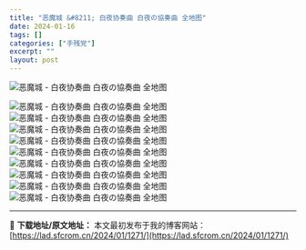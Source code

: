 ```yaml
---
title: "恶魔城 &#8211; 白夜协奏曲 白夜の協奏曲 全地图"
date: 2024-01-16
tags: []
categories: ["手残党"]
excerpt: ""
layout: post
---
```


 <p><img src="https://lad.sfcrom.cn/wp-content/uploads/2024/01/20240115_65a4cb0d4e62c.jpg" title="恶魔城 - 白夜协奏曲 キャッスルヴァニア 白夜の協奏曲 Castlevania Harmony of Dissonance全地图" alt="恶魔城 - 白夜协奏曲 白夜の協奏曲 全地图"></p><p><img src="https://lad.sfcrom.cn/wp-content/uploads/2024/01/20240115_65a4cb0dcaae7.jpg" title="恶魔城 - 白夜协奏曲全地图" alt="恶魔城 - 白夜协奏曲 白夜の協奏曲 全地图"><br><img src="https://lad.sfcrom.cn/wp-content/uploads/2024/01/20240115_65a4cb0e536c2.jpg" title="恶魔城 - 白夜协奏曲全地图" alt="恶魔城 - 白夜协奏曲 白夜の協奏曲 全地图"><br><img src="https://lad.sfcrom.cn/wp-content/uploads/2024/01/20240115_65a4cb0f26adc.png" title="恶魔城 - 白夜协奏曲全地图" alt="恶魔城 - 白夜协奏曲 白夜の協奏曲 全地图"><br><img src="https://lad.sfcrom.cn/wp-content/uploads/2024/01/20240115_65a4cb0fbc3dc.png" title="恶魔城 - 白夜协奏曲全地图" alt="恶魔城 - 白夜协奏曲 白夜の協奏曲 全地图"><br><img src="https://lad.sfcrom.cn/wp-content/uploads/2024/01/20240115_65a4cb1054c46.gif" title="恶魔城 - 白夜协奏曲全地图" alt="恶魔城 - 白夜协奏曲 白夜の協奏曲 全地图"><br><img src="https://lad.sfcrom.cn/wp-content/uploads/2024/01/20240115_65a4cb10ba8fd.gif" title="恶魔城 - 白夜协奏曲全地图" alt="恶魔城 - 白夜协奏曲 白夜の協奏曲 全地图"><br><img src="https://lad.sfcrom.cn/wp-content/uploads/2024/01/20240115_65a4cb112be2c.png" title="恶魔城 - 白夜协奏曲全地图" alt="恶魔城 - 白夜协奏曲 白夜の協奏曲 全地图"><br><img src="https://lad.sfcrom.cn/wp-content/uploads/2024/01/20240115_65a4cb1193001.png" title="恶魔城 - 白夜协奏曲全地图" alt="恶魔城 - 白夜协奏曲 白夜の協奏曲 全地图"><br><img src="https://lad.sfcrom.cn/wp-content/uploads/2024/01/20240115_65a4cb123a4ac.png" title="恶魔城 - 白夜协奏曲全地图" alt="恶魔城 - 白夜协奏曲 白夜の協奏曲 全地图"></p> </div> 

---
📖 **下载地址/原文地址：** 本文最初发布于我的博客网站：[https://lad.sfcrom.cn/2024/01/1271/](https://lad.sfcrom.cn/2024/01/1271/)

